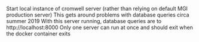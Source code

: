 Start local instance of cromwell server (rather than relying on default MGI production server)
This gets around problems with database queries circa summer 2019
With this server running, database queries are to http://localhost:8000
Only one server can run at once and should exit when the docker container exits

